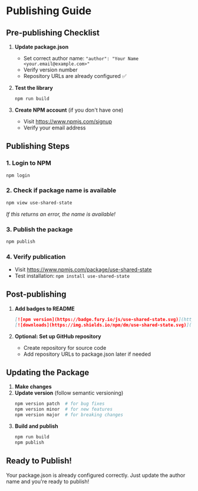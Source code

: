 # Publishing Guide

## Pre-publishing Checklist

1. **Update package.json**
   - Set correct author name: `"author": "Your Name <your.email@example.com>"`
   - Verify version number
   - Repository URLs are already configured ✅

2. **Test the library**
   ```bash
   npm run build
   ```

3. **Create NPM account** (if you don't have one)
   - Visit https://www.npmjs.com/signup
   - Verify your email address

## Publishing Steps

### 1. Login to NPM
```bash
npm login
```

### 2. Check if package name is available
```bash
npm view use-shared-state
```
*If this returns an error, the name is available!*

### 3. Publish the package
```bash
npm publish
```

### 4. Verify publication
- Visit https://www.npmjs.com/package/use-shared-state
- Test installation: `npm install use-shared-state`

## Post-publishing

1. **Add badges to README**
   ```markdown
   [![npm version](https://badge.fury.io/js/use-shared-state.svg)](https://badge.fury.io/js/use-shared-state)
   [![downloads](https://img.shields.io/npm/dm/use-shared-state.svg)](https://www.npmjs.com/package/use-shared-state)
   ```

2. **Optional: Set up GitHub repository**
   - Create repository for source code
   - Add repository URLs to package.json later if needed

## Updating the Package

1. **Make changes**
2. **Update version** (follow semantic versioning)
   ```bash
   npm version patch  # for bug fixes
   npm version minor  # for new features
   npm version major  # for breaking changes
   ```
3. **Build and publish**
   ```bash
   npm run build
   npm publish
   ```

## Ready to Publish!

Your package.json is already configured correctly. Just update the author name and you're ready to publish!
